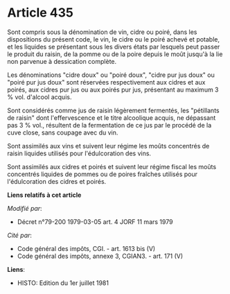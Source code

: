# Article 435

Sont compris sous la dénomination de vin, cidre ou poiré, dans les dispositions du présent code, le vin, le cidre ou le poiré
achevé et potable, et les liquides se présentant sous les divers états par lesquels peut passer le produit du raisin, de la
pomme ou de la poire depuis le moût jusqu'à la lie non parvenue à dessication complète.

Les dénominations "cidre doux" ou "poiré doux", "cidre pur jus doux" ou "poiré pur jus doux" sont réservées respectivement
aux cidres et aux poirés, aux cidres pur jus ou aux poirés pur jus, présentant au maximum 3 % vol. d'alcool acquis.

Sont considérés comme jus de raisin légèrement fermentés, les "pétillants de raisin" dont l'effervescence et le titre
alcoolique acquis, ne dépassant pas 3 % vol., résultent de la fermentation de ce jus par le procédé de la cuve close, sans
coupage avec du vin.

Sont assimilés aux vins et suivent leur régime les moûts concentrés de raisin liquides utilisés pour l'édulcoration des vins.

Sont assimilés aux cidres et poirés et suivent leur régime fiscal les moûts concentrés liquides de pommes ou de poires
fraîches utilisés pour l'édulcoration des cidres et poirés.

**Liens relatifs à cet article**

_Modifié par_:

  - Décret n°79-200 1979-03-05 art. 4 JORF 11 mars 1979

_Cité par_:

  - Code général des impôts, CGI. - art. 1613 bis (V)
  - Code général des impôts, annexe 3, CGIAN3. - art. 171 (V)

**Liens**:

  - HISTO: Edition du 1er juillet 1981
